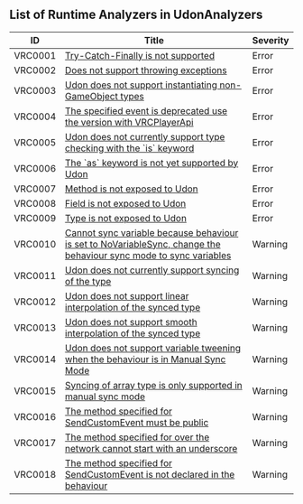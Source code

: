 ## List of Runtime Analyzers in UdonAnalyzers

| ID      | Title                                                                                                                             | Severity | 
| ------- | --------------------------------------------------------------------------------------------------------------------------------- | -------- | 
| VRC0001 | [Try\-Catch\-Finally is not supported](./VRC0001.md)                                                                              | Error    | 
| VRC0002 | [Does not support throwing exceptions](./VRC0002.md)                                                                              | Error    | 
| VRC0003 | [Udon does not support instantiating non\-GameObject types](./VRC0003.md)                                                         | Error    | 
| VRC0004 | [The specified event is deprecated use the version with VRCPlayerApi](./VRC0004.md)                                               | Error    | 
| VRC0005 | [Udon does not currently support type checking with the \`is\` keyword](./VRC0005.md)                                             | Error    | 
| VRC0006 | [The \`as\` keyword is not yet supported by Udon](./VRC0006.md)                                                                   | Error    | 
| VRC0007 | [Method is not exposed to Udon](./VRC0007.md)                                                                                     | Error    | 
| VRC0008 | [Field is not exposed to Udon](./VRC0008.md)                                                                                      | Error    | 
| VRC0009 | [Type is not exposed to Udon](./VRC0009.md)                                                                                       | Error    | 
| VRC0010 | [Cannot sync variable because behaviour is set to NoVariableSync, change the behaviour sync mode to sync variables](./VRC0010.md) | Warning  | 
| VRC0011 | [Udon does not currently support syncing of the type](./VRC0011.md)                                                               | Warning  | 
| VRC0012 | [Udon does not support linear interpolation of the synced type](./VRC0012.md)                                                     | Warning  | 
| VRC0013 | [Udon does not support smooth interpolation of the synced type](./VRC0013.md)                                                     | Warning  | 
| VRC0014 | [Udon does not support variable tweening when the behaviour is in Manual Sync Mode](./VRC0014.md)                                 | Warning  | 
| VRC0015 | [Syncing of array type is only supported in manual sync mode](./VRC0015.md)                                                       | Warning  | 
| VRC0016 | [The method specified for SendCustomEvent must be public](./VRC0016.md)                                                           | Warning  | 
| VRC0017 | [The method specified for over the network cannot start with an underscore](./VRC0017.md)                                         | Warning  | 
| VRC0018 | [The method specified for SendCustomEvent is not declared in the behaviour](./VRC0018.md)                                         | Warning  | 



